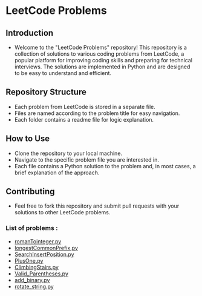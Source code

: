# LeetCode Problems
## Introduction
* Welcome to the "LeetCode Problems" repository! This repository is a collection of solutions to various coding problems from LeetCode, a popular platform
for improving coding skills and preparing for technical interviews. The solutions are implemented in Python and are designed to be easy to understand and efficient.

## Repository Structure
* Each problem from LeetCode is stored in a separate file.
* Files are named according to the problem title for easy navigation.
* Each folder contains a readme file for logic explanation.

## How to Use
* Clone the repository to your local machine.
* Navigate to the specific problem file you are interested in.
* Each file contains a Python solution to the problem and, in most cases, a brief explanation of the approach.

## Contributing
* Feel free to fork this repository and submit pull requests with your solutions to other LeetCode problems.

### List of problems : 

* [romanTointeger.py](./roman%20to%20integer/)
* [longestCommonPrefix.py](./Longest%20Common%20Prefix/)
* [SearchInsertPosition.py](./Search%20Insert%20Position/)
* [PlusOne.py](./puls%20One/)
* [ClimbingStairs.py](./Climbing%20Stairs/)
* [Valid_Parentheses.py](./Valid%20Parentheses/)
* [add_binary.py](./add%20binary/)
* [rotate_string.py](./add%20rotate%20string/)


